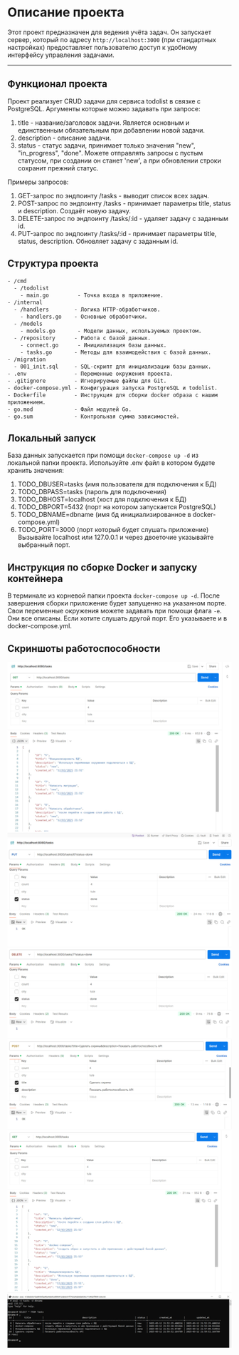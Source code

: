# Описание проекта

Этот проект предназначен для ведения учёта задач. Он запускает сервер, который по адресу `http://localhost:3000` (при стандартных настройках) предоставляет пользователю доступ к удобному интерфейсу управления задачами.

---
## Функционал проекта

Проект реализует CRUD задачи для сервиса todolist в связке с PostgreSQL. Аргументы которые можно задавать при запросе:
1) title - название/заголовок задачи. Является основным и единственным обязательным при добавлении новой задачи.
2) description - описание задачи.
3) status - статус задачи, принимает только значения "new", "in_progress", "done". Можете отправлять запросы с пустым статусом, при создании он станет 'new', а при обновлении строки сохранит прежний статус.

Примеры запросов: 
1) GET-запрос по эндпоинту /tasks - выводит список всех задач.
2) POST-запрос по эндпоинту /tasks - принимает параметры title, status и description. Создаёт новую задачу.
3) DELETE-запрос по эндпоинту /tasks/:id - удаляет задачу с заданным id.
4) PUT-запрос по эндпоинту /tasks/:id - принимает параметры title, status, description. Обновляет задачу с заданным id.

## Структура проекта

```plaintext
- /cmd
  - /todolist
    - main.go         - Точка входа в приложение.
- /internal
  - /handlers        - Логика HTTP-обработчиков.
    - handlers.go    - Основные обработчики.
  - /models
    - models.go       - Модели данных, используемых проектом.
  - /repository      - Работа с базой данных.
    - connect.go      - Инициализация базы данных.
    - tasks.go       - Методы для взаимодействия с базой данных.
- /migration
  - 001_init.sql     - SQL-скрипт для инициализации базы данных.
- .env               - Переменные окружения проекта.
- .gitignore         - Игнорируемые файлы для Git.
- docker-compose.yml - Конфигурация запуска PostgreSQL и todolist.
- Dockerfile         - Инструкция для сборки docker образа с нашим приложением.
- go.mod             - Файл модулей Go.
- go.sum             - Контрольная сумма зависимостей.
```

## Локальный запуск
База данных запускается при помощи `docker-compose up -d` из локальной папки проекта.
Используйте .env файл в котором будете хранить значения:
  1) TODO_DBUSER=tasks (имя пользователя для подключения к БД)
  2) TODO_DBPASS=tasks (пароль для подключения)
  3) TODO_DBHOST=localhost (хост для подключения к БД)
  4) TODO_DBPORT=5432 (порт на котором запускается PostgreSQL)
  5) TODO_DBNAME=dbname (имя бд инициализированное в docker-compose.yml)
  6) TODO_PORT=3000 (порт который будет слушать приложение)
Вызывайте localhost или 127.0.0.1 и через двоеточие указывайте выбранный порт.

## Инструкция по сборке Docker и запуску контейнера
В терминале из корневой папки проекта `docker-compose up -d`. После завершения сборки приложение будет запущенно на указанном порте. Свои переменные окружения можете задавать при помощи флага `-e`. Они все описаны. Если хотите слушать другой порт. Его указываете и в docker-compose.yml.

## Скриншоты работоспособности

![Получаем список текущих задач](screenshots/1.jpg)
![Обновляем статус у одной из задач](screenshots/update.jpg)
![Удаляем задачу](screenshots/DELETE.jpg)
![Добавляем задачу](screenshots/add.jpg)
![Заново получаем список задач](screenshots/Done.jpg)
![Смотрим задачи в PostgresSQL](screenshots/PostgreS.jpg)
